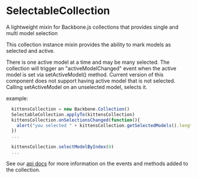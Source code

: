 # SelectableCollection

A lightweight mixin for Backbone.js collections that provides single and multi model selection 

This collection instance mixin provides the ability to mark models as selected and active.

There is one active model at a time and may be many selected. The collection will trigger an "activeModelChanged"
event when the active model is set via setActiveModel() method.  Current version of this component does not
support having active model that is not selected.  Calling setActiveModel on an unselected model, selects it.

example:
```javascript
  kittensCollection = new Backbone.Collection()
  SelectableCollection.applyTo(kittensCollection)
  kittensCollection.onSelectionsChanged(function(){
    alert("you selected " + kittensCollection.getSelectedModels().length + " kittens")
  })
  ...

  kittensCollection.selectModelByIndex(0)
  ...
```
See our [api docs](http://littlebee.github.io/selectable-collection/docs/api) for more information on the events and methods added to the collection.


